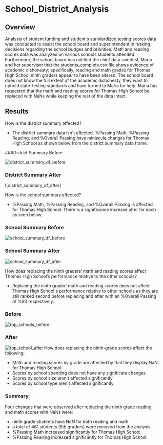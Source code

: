 # School_District_Analysis

## Overview

Analysis of student funding and student's standardized testing scores data was conducted to assist the school board and superintendent in making decisions regarding the school budges and priorities. Math and reading scores data was analyzed on various schools students attended. Furthermore, the school board has notified the chief data scientist, Maria and her supervisor that the students_complete.csv file shows evidence of academic dishonesty; specifically, reading and math grades for Thomas High School ninth graders appear to have been altered. The school board does not know the full extent of the academic dishonesty, they want to uphold state-testing standards and have turned to Maria for help. Maria has requested that the math and reading scores for Thomas High School be replaced with NaNs while keeping the rest of the data intact.

## Results

How is the district summary affected?

- The district summary data isn't affected. %Passing Math, %Passing Reading, and %Overall Passing have miniscule changes for Thomas High School as shown below from the district summary data frame.

###District Summary Before

![district_summary_df_before]("C:\Users\ariv9\Washu-Bootcamp\Module_4\School_District_Analysis\Resources\district_summary_df_before.png")

### District Summary After

![district_summary_df_after]

How is the school summary affected?

- %Passing Math, %Passing Reading, and %Overall Passing is affected for Thomas High School. There is a significance increase after for each as seen below.

### School Summary Before

![school_summary_df_before]()

### School Summary After

![school_summary_df_after]()

How does replacing the ninth graders’ math and reading scores affect Thomas High School’s performance relative to the other schools?

- Replacing the ninth grader' math and reading scores does not affect Thomas High School's performance relative to other schools as they are still ranked second before replacing and after with an %Overall Passing of %90 respectively.

### Before

![top_schools_before]()

### After

![top_school_after]()
How does replacing the ninth-grade scores affect the following:

- Math and reading scores by grade are affected by that they display NaN for Thomas High School.
- Scores by school spending does not have any significate changes.
- Scores by school size aren't affected significantly
- Scores by school type aren't affected significantly

### Summary

Four changes that were observed after replacing the ninth grade reading and math scores with NaNs were:

- ninth grade students have NaN for both reading and math
- a total of 461 students (9th graders) were removed from the analysis
- %Passing Math increased significantly for Thomas High School.
- %Passing Reading increased significantly for Thomas High School
